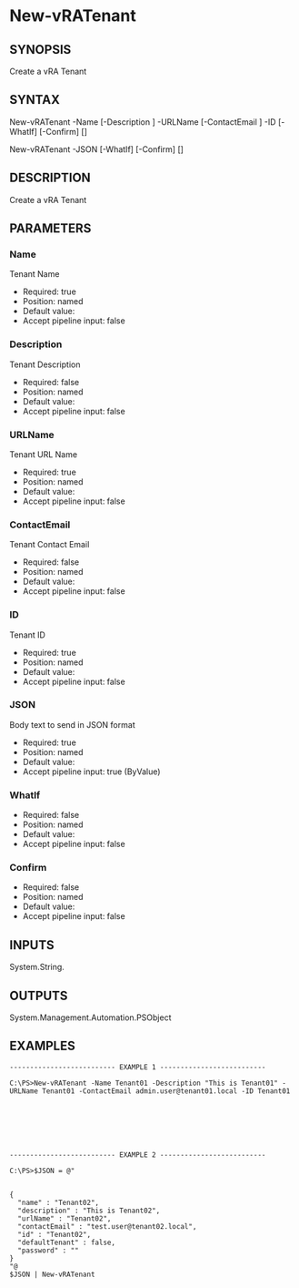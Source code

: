 # New-vRATenant

## SYNOPSIS
    
Create a vRA Tenant

## SYNTAX
 New-vRATenant -Name <String> [-Description <String>] -URLName <String> [-ContactEmail <String>] -ID <String> [-WhatIf] [-Confirm] [<CommonParameters>] New-vRATenant -JSON <String> [-WhatIf] [-Confirm] [<CommonParameters>]    

## DESCRIPTION

Create a vRA Tenant

## PARAMETERS


### Name

Tenant Name
* Required: true
* Position: named
* Default value: 
* Accept pipeline input: false

### Description

Tenant Description
* Required: false
* Position: named
* Default value: 
* Accept pipeline input: false

### URLName

Tenant URL Name
* Required: true
* Position: named
* Default value: 
* Accept pipeline input: false

### ContactEmail

Tenant Contact Email
* Required: false
* Position: named
* Default value: 
* Accept pipeline input: false

### ID

Tenant ID
* Required: true
* Position: named
* Default value: 
* Accept pipeline input: false

### JSON

Body text to send in JSON format
* Required: true
* Position: named
* Default value: 
* Accept pipeline input: true (ByValue)

### WhatIf

* Required: false
* Position: named
* Default value: 
* Accept pipeline input: false

### Confirm

* Required: false
* Position: named
* Default value: 
* Accept pipeline input: false

## INPUTS

System.String.

## OUTPUTS

System.Management.Automation.PSObject

## EXAMPLES
```
-------------------------- EXAMPLE 1 --------------------------

C:\PS>New-vRATenant -Name Tenant01 -Description "This is Tenant01" -URLName Tenant01 -ContactEmail admin.user@tenant01.local -ID Tenant01







-------------------------- EXAMPLE 2 --------------------------

C:\PS>$JSON = @"


{
  "name" : "Tenant02",
  "description" : "This is Tenant02",
  "urlName" : "Tenant02",
  "contactEmail" : "test.user@tenant02.local",
  "id" : "Tenant02",
  "defaultTenant" : false,
  "password" : ""
}
"@
$JSON | New-vRATenant
```

